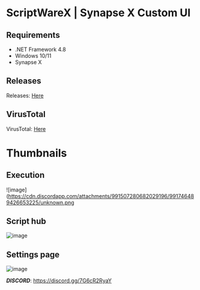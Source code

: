 # ScriptWareX | Synapse X Custom UI

## Requirements
 - .NET Framework 4.8
 - Windows 10/11
 - Synapse X

## Releases
Releases: [Here](https://github.com/Vyniscool/ScriptwareX/releases/tag/ScriptWareX)

## VirusTotal
VirusTotal: [Here](https://www.virustotal.com/gui/file/aff04e1a0db0c334d211a9d63cf68d384a209cb522a20a28b9bdc9b2258c72a1?nocache=1)

# Thumbnails
## Execution
![image](https://cdn.discordapp.com/attachments/991507280682029196/991746489426653225/unknown.png
## Script hub
![image](https://cdn.discordapp.com/attachments/991507280682029196/991746567520403506/unknown.png)
## Settings page 
![image](https://cdn.discordapp.com/attachments/991507280682029196/991746655542067220/unknown.png)

***DISCORD***: https://discord.gg/7G6cR2RyaY
